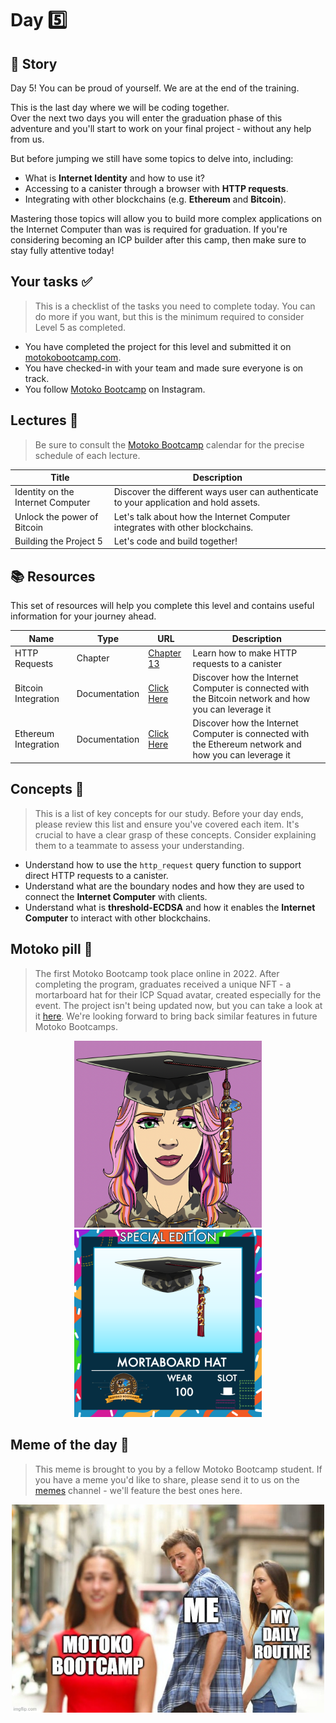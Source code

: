 # Day 5️⃣

## 💭 Story

Day 5! You can be proud of yourself. We are at the end of the training.

This is the last day where we will be coding together. <br/>
Over the next two days you will enter the graduation phase of this adventure and you'll start to work on your final project - without any help from us. <br/>

But before jumping we still have some topics to delve into, including:

- What is **Internet Identity** and how to use it?
- Accessing to a canister through a browser with **HTTP requests**.
- Integrating with other blockchains (e.g. **Ethereum** and **Bitcoin**).

Mastering those topics will allow you to build more complex applications on the Internet Computer than was is required for graduation. If you're considering becoming an ICP builder after this camp, then make sure to stay fully attentive today!

## Your tasks ✅

> This is a checklist of the tasks you need to complete today. You can do more if you want, but this is the minimum required to consider Level 5 as completed.

- You have completed the project for this level and submitted it on [motokobootcamp.com](https://motokobootcamp.com/).
- You have checked-in with your team and made sure everyone is on track.
- You follow [Motoko Bootcamp](https://www.instagram.com/motokobootcamp/) on Instagram.

## Lectures 🍿

> Be sure to consult the [Motoko Bootcamp](https://calendar.google.com/calendar/u/0/embed?src=c_1a1c0c95f41c3d5729532726aaa57d96e991c5d3254b0f9e02fdf4d9babf4401@group.calendar.google.com) calendar for the precise schedule of each lecture.

| Title                             | Description                                                                            |
| --------------------------------- | -------------------------------------------------------------------------------------- |
| Identity on the Internet Computer | Discover the different ways user can authenticate to your application and hold assets. |
| Unlock the power of Bitcoin       | Let's talk about how the Internet Computer integrates with other blockchains.          |
| Building the Project 5            | Let's code and build together!                                                         |

## 📚 Resources

This set of resources will help you complete this level and contains useful information for your journey ahead.

| Name                 | Type          | URL                                                                                                       | Description                                                                                           |
| -------------------- | ------------- | --------------------------------------------------------------------------------------------------------- | ----------------------------------------------------------------------------------------------------- |
| HTTP Requests        | Chapter       | [Chapter 13](https://github.com/motoko-bootcamp/dao-adventure/blob/main/lessons/chapter-13/CHAPTER-13.MD) | Learn how to make HTTP requests to a canister                                                         |
| Bitcoin Integration  | Documentation | [Click Here](https://internetcomputer.org/bitcoin-integration)                                            | Discover how the Internet Computer is connected with the Bitcoin network and how you can leverage it  |
| Ethereum Integration | Documentation | [Click Here](https://internetcomputer.org/ethereum-integration)                                           | Discover how the Internet Computer is connected with the Ethereum network and how you can leverage it |

## Concepts 🧠

> This is a list of key concepts for our study. Before your day ends, please review this list and ensure you've covered each item. It's crucial to have a clear grasp of these concepts. Consider explaining them to a teammate to assess your understanding.

- Understand how to use the `http_request` query function to support direct HTTP requests to a canister.
- Understand what are the boundary nodes and how they are used to connect the **Internet Computer** with clients.
- Understand what is **threshold-ECDSA** and how it enables the **Internet Computer** to interact with other blockchains.

## Motoko pill  💊

> The first Motoko Bootcamp took place online in 2022. After completing the program, graduates received a unique NFT - a mortarboard hat for their ICP Squad avatar, created especially for the event. The project isn't being updated now, but you can take a look at it [here](https://x3ul6-2aaaa-aaaah-abjda-cai.ic0.app/). We're looking forward to bring back similar features in future Motoko Bootcamps.

<p align="center">
    <img src="../../assets/day_5/guide/hat_equipped.png" style="width: 300px; display: inline;" />
    <img src="../../assets/day_5/guide/hat_nft.png" style="width: 300px; display: inline;" />
</p>

## Meme of the day 🙈

> This meme is brought to you by a fellow Motoko Bootcamp student. If you have a meme you'd like to share, please send it to us on the [memes](https://discord.gg/vwEC5RcKBv) channel - we'll feature the best ones here.

<p align="center">
    <img src="../../assets/day_5/guide/meme_day_5.jpg" style="width: 500px;" />
</p>
